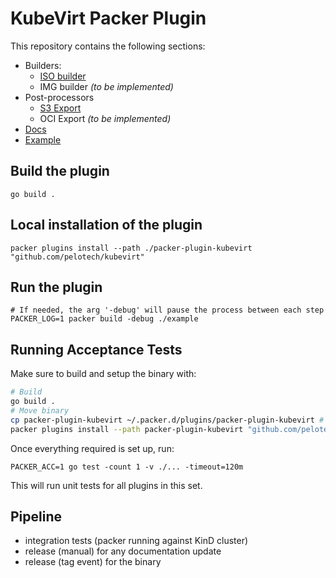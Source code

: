 # KubeVirt Packer Plugin

This repository contains the following sections:
- Builders:
  - [ISO builder](builder/iso)
  - IMG builder _(to be implemented)_
- Post-processors
  - [S3 Export](post-processor/s3)
  - OCI Export _(to be implemented)_
- [Docs](docs)
- [Example](example)

## Build the plugin

```shell
go build .
```
## Local installation of the plugin

```shell
packer plugins install --path ./packer-plugin-kubevirt "github.com/pelotech/kubevirt"
```

## Run the plugin

```shell
# If needed, the arg '-debug' will pause the process between each step
PACKER_LOG=1 packer build -debug ./example
```

## Running Acceptance Tests

Make sure to build and setup the binary with:

```sh
# Build
go build .
# Move binary
cp packer-plugin-kubevirt ~/.packer.d/plugins/packer-plugin-kubevirt # Option 1
packer plugins install --path packer-plugin-kubevirt "github.com/pelotech/kubevirt" # Option 2
```

Once everything required is set up, run:
```
PACKER_ACC=1 go test -count 1 -v ./... -timeout=120m
```
This will run unit tests for all plugins in this set.

## Pipeline
- integration tests (packer running against KinD cluster)
- release (manual) for any documentation update
- release (tag event) for the binary

